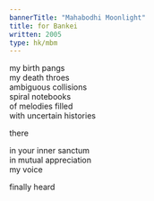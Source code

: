 ```yaml
---
bannerTitle: "Mahabodhi Moonlight" 
title: for Bankei
written: 2005
type: hk/mbm
---
```


my birth pangs  
my death throes  
ambiguous collisions  
spiral notebooks  
of melodies filled  
with uncertain histories  
 
there
 
in your inner sanctum  
in mutual appreciation  
my voice
 
finally heard
